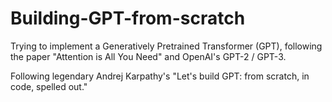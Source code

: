 # Building-GPT-from-scratch
Trying to implement a Generatively Pretrained Transformer (GPT), following the paper "Attention is All You Need" and OpenAI's GPT-2 / GPT-3.

Following legendary Andrej Karpathy's "Let's build GPT: from scratch, in code, spelled out."
